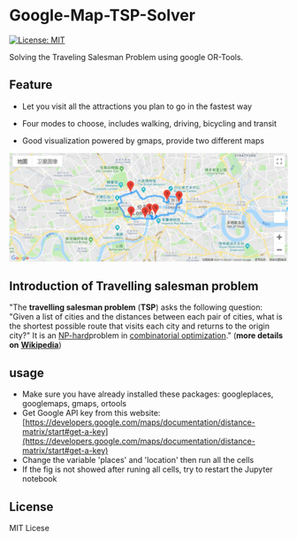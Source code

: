 # Google-Map-TSP-Solver 

[![License: MIT](https://img.shields.io/badge/License-MIT-yellow.svg)](https://opensource.org/licenses/MIT)

Solving the Traveling Salesman Problem using google OR-Tools.

## Feature

* Let you visit all the attractions you plan to go in the fastest way

* Four modes to choose, includes walking, driving, bicycling and transit

* Good visualization powered by gmaps, provide two different maps

![route showed on the map](googlemap.JPG)

## Introduction of Travelling salesman problem

"The **travelling salesman problem** (**TSP**) asks the following question: "Given a list of cities and the distances between each pair of cities, what is the shortest possible route that visits each city and returns to the origin city?" It is an [NP-hard](https://en.wikipedia.org/wiki/NP-hardness)problem in [combinatorial optimization](https://en.wikipedia.org/wiki/Combinatorial_optimization)." (**more details on** [**Wikipedia**](https://en.wikipedia.org/wiki/Travelling_salesman_problem))

## usage

* Make sure you have already installed these packages: googleplaces, googlemaps, gmaps, ortools
* Get Google API key from this website: [https://developers.google.com/maps/documentation/distance-matrix/start#get-a-key](https://developers.google.com/maps/documentation/distance-matrix/start#get-a-key)
* Change the variable 'places' and 'location' then run all the cells
* If the fig is not showed after runing all cells, try to restart the Jupyter notebook

## License
MIT Licese